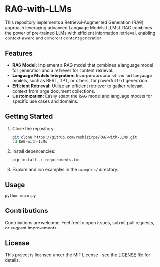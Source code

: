 # RAG-with-LLMs

This repository implements a Retrieval-Augmented Generation (RAG) approach leveraging advanced Language Models (LLMs). RAG combines the power of pre-trained LLMs with efficient information retrieval, enabling context-aware and coherent content generation.

## Features

- **RAG Model:** Implement a RAG model that combines a language model for generation and a retriever for content retrieval.
- **Language Models Integration:** Incorporate state-of-the-art language models, such as BERT, GPT, or others, for powerful text generation.
- **Efficient Retrieval:** Utilize an efficient retriever to gather relevant context from large document collections.
- **Customization:** Easily adapt the RAG model and language models for specific use cases and domains.

## Getting Started

1. Clone the repository:

    ```bash
    git clone https://github.com/rushizirpe/RAG-with-LLMs.git
    cd RAG-with-LLMs
    ```

2. Install dependencies:

    ```bash
    pip install -r requirements.txt
    ```

3. Explore and run examples in the `examples/` directory.

## Usage
```
python main.py
```


## Contributions

Contributions are welcome! Feel free to open issues, submit pull requests, or suggest improvements.

## License

This project is licensed under the MIT License - see the [LICENSE](LICENSE) file for details.
